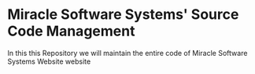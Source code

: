 # Miracle Software Systems' Source Code Management
In this this Repository we will maintain the entire code of Miracle Software Systems Website 
website

